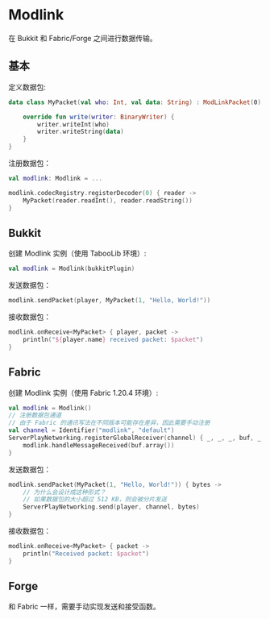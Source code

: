 # Modlink

在 Bukkit 和 Fabric/Forge 之间进行数据传输。

## 基本

定义数据包:

```kotlin
data class MyPacket(val who: Int, val data: String) : ModLinkPacket(0) {

    override fun write(writer: BinaryWriter) {
        writer.writeInt(who)
        writer.writeString(data)
    }
}
```

注册数据包：

```kotlin
val modlink: Modlink = ...

modlink.codecRegistry.registerDecoder(0) { reader ->
    MyPacket(reader.readInt(), reader.readString())
}
```

## Bukkit

创建 Modlink 实例（使用 TabooLib 环境）:

```kotlin
val modlink = Modlink(bukkitPlugin)
```

发送数据包：

```kotlin
modlink.sendPacket(player, MyPacket(1, "Hello, World!"))
```

接收数据包：

```kotlin
modlink.onReceive<MyPacket> { player, packet ->
    println("${player.name} received packet: $packet")
}
```

## Fabric

创建 Modlink 实例（使用 Fabric 1.20.4 环境）:

```kotlin
val modlink = Modlink()
// 注册数据包通道
// 由于 Fabric 的通讯写法在不同版本可能存在差异，因此需要手动注册
val channel = Identifier("modlink", "default")
ServerPlayNetworking.registerGlobalReceiver(channel) { _, _, _, buf, _ ->
    modlink.handleMessageReceived(buf.array())
}
```

发送数据包：

```kotlin
modlink.sendPacket(MyPacket(1, "Hello, World!")) { bytes ->
    // 为什么会设计成这种形式？
    // 如果数据包的大小超过 512 KB，则会被分片发送
    ServerPlayNetworking.send(player, channel, bytes)
}
```

接收数据包：

```kotlin
modlink.onReceive<MyPacket> { packet ->
    println("Received packet: $packet")
}
``` 

## Forge

和 Fabric 一样，需要手动实现发送和接受函数。